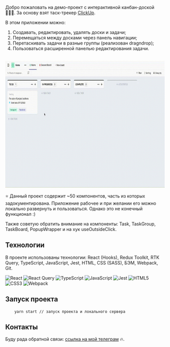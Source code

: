 Добро пожаловать на демо-проект с интерактивной канбан-доской 👩🏻‍💻. За основу взят таск-трекер [ClickUp](https://app.clickup.com/).

В этом приложении можно:
1. Создавать, редактировать, удалять доски и задачи;
2. Перемещаться между досками через панель навигации;
3. Перетаскивать задачи в разные группы (реализован dragndrop);
4. Пользоваться расширенной панелью редактирования задачи.

<div align="center">
  <br>
  <img src="./demo.gif" alt="Демонстрация работы проекта" height="400">
</div>

⭐️ Данный проект содержит ~50 компонентов, часть из которых задокументирована. Приложение рабочее и при желании его можно локально развернуть и пользоваться. Однако это не конечный функционал :) 

Также советую обратить внимание на компоненты: Task, TaskGroup, TaskBoard, PopupWrapper и на хук useOutsideClick.

## Технологии
В проекте использованы технологии: React (Hooks), Redux Toolkit, RTK Query, TypeScript, JavaScript, Jest, HTML, CSS (SASS), БЭМ, Webpack, Git.

![React](https://img.shields.io/badge/react-%2320232a.svg?style=for-the-badge&logo=react&logoColor=%2361DAFB) ![React Query](https://img.shields.io/badge/-React%20Query-FF4154?style=for-the-badge&logo=react%20query&logoColor=white) ![TypeScript](https://img.shields.io/badge/typescript-%23007ACC.svg?style=for-the-badge&logo=typescript&logoColor=white) ![JavaScript](https://img.shields.io/badge/javascript-%23323330.svg?style=for-the-badge&logo=javascript&logoColor=%23F7DF1E) ![Jest](https://img.shields.io/badge/-jest-%23C21325?style=for-the-badge&logo=jest&logoColor=white) ![HTML5](https://img.shields.io/badge/html5-%23E34F26.svg?style=for-the-badge&logo=html5&logoColor=white) ![CSS3](https://img.shields.io/badge/css3-%231572B6.svg?style=for-the-badge&logo=css3&logoColor=white) ![Webpack](https://img.shields.io/badge/webpack-%238DD6F9.svg?style=for-the-badge&logo=webpack&logoColor=black)

## Запуск проекта
``` yarn // установка пакетов
    yarn start // запуск проекта и локального сервера
  ```
## Контакты 
Буду рада обратной связи: [ссылка на мой телеграм](https://t.me/mielilon) 🔥.